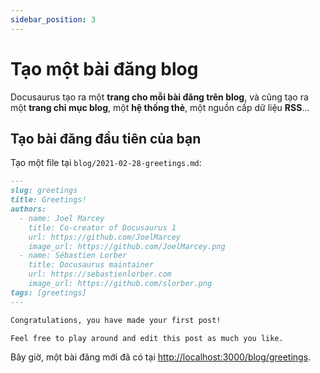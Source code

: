 ```yaml
---
sidebar_position: 3
---
```


# Tạo một bài đăng blog

Docusaurus tạo ra một **trang cho mỗi bài đăng trên blog**, và cũng tạo ra một **trang chỉ mục blog**, một **hệ thống thẻ**, một nguồn cấp dữ liệu **RSS**...

## Tạo bài đăng đầu tiên của bạn

Tạo một file tại `blog/2021-02-28-greetings.md`:

```md title="blog/2021-02-28-greetings.md"
---
slug: greetings
title: Greetings!
authors:
  - name: Joel Marcey
    title: Co-creator of Docusaurus 1
    url: https://github.com/JoelMarcey
    image_url: https://github.com/JoelMarcey.png
  - name: Sébastien Lorber
    title: Docusaurus maintainer
    url: https://sebastienlorber.com
    image_url: https://github.com/slorber.png
tags: [greetings]
---

Congratulations, you have made your first post!

Feel free to play around and edit this post as much you like.
```

Bây giờ, một bài đăng mới đã có tại [http://localhost:3000/blog/greetings](http://localhost:3000/blog/greetings).
